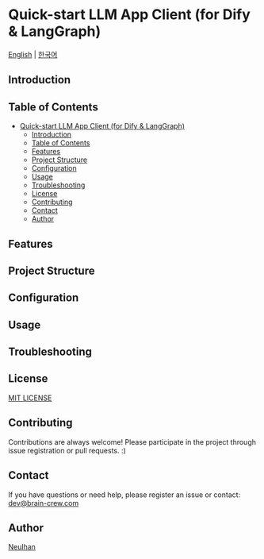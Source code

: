 # Quick-start LLM App Client (for Dify & LangGraph)

[English](README.md) | [한국어](README_KR.md)

## Introduction


## Table of Contents

- [Quick-start LLM App Client (for Dify \& LangGraph)](#quick-start-llm-app-client-for-dify--langgraph)
  - [Introduction](#introduction)
  - [Table of Contents](#table-of-contents)
  - [Features](#features)
  - [Project Structure](#project-structure)
  - [Configuration](#configuration)
  - [Usage](#usage)
  - [Troubleshooting](#troubleshooting)
  - [License](#license)
  - [Contributing](#contributing)
  - [Contact](#contact)
  - [Author](#author)
## Features

## Project Structure

## Configuration

## Usage

## Troubleshooting

## License

[MIT LICENSE](LICENSE.md)

## Contributing

Contributions are always welcome! Please participate in the project through issue registration or pull requests. :)

## Contact

If you have questions or need help, please register an issue or contact:
dev@brain-crew.com

## Author

[Neulhan](https://github.com/Neulhan)
